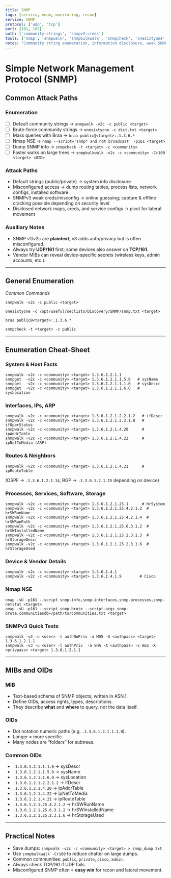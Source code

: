```yaml
---
title: SNMP
tags: [service, enum, monitoring, recon]
service: SNMP
protocol: ['udp', 'tcp']
port: [161, 162]
auth: ['community-strings', 'snmpv3-creds']
tools: ['nmap', 'snmpwalk', 'snmpbulkwalk', 'snmpcheck', 'onesixtyone', 'braa', 'hydra']
notes: "Community string enumeration, information disclosure, weak SNMPv3 authentication, recon gold"
---
```


# Simple Network Management Protocol (SNMP)

## Common Attack Paths

### Enumeration
- [ ] Default community strings → `snmpwalk -v2c -c public <target>`
- [ ] Brute-force community strings → `onesixtyone -c dict.txt <target>`
- [ ] Mass queries with Braa → `braa public@<target>:.1.3.6.*`
- [ ] Nmap NSE → `nmap --script='snmp* and not broadcast' -p161 <target>`
- [ ] Dump SNMP info → `snmpcheck -t <target> -c <community>`
- [ ] Faster walks on large trees → `snmpbulkwalk -v2c -c <community> -Cr100 <target> <OID>`

### Attack Paths
- Default strings (public/private) → system info disclosure
- Misconfigured access → dump routing tables, process lists, network configs, installed software
- SNMPv3 weak creds/misconfig → online guessing; capture & offline cracking possible depending on security level
- Disclosed network maps, creds, and service configs → pivot for lateral movement

### Auxiliary Notes
- SNMP v1/v2c are **plaintext**; v3 adds auth/privacy but is often misconfigured.
- Always try **UDP/161** first; some devices also answer on **TCP/161**.
- Vendor MIBs can reveal device-specific secrets (wireless keys, admin accounts, etc.).

---

## General Enumeration

*Common Commands*

`snmpwalk -v2c -c public <target>`

`onesixtyone -c /opt/useful/seclists/Discovery/SNMP/snmp.txt <target>`

`braa public@<target>:.1.3.6.*`

`snmpcheck -t <target> -c public`

---

## Enumeration Cheat-Sheet

### System & Host Facts

`snmpwalk -v2c -c <community> <target> 1.3.6.1.2.1.1`  
`snmpget  -v2c -c <community> <target> 1.3.6.1.2.1.1.5.0   # sysName`  
`snmpget  -v2c -c <community> <target> 1.3.6.1.2.1.1.1.0   # sysDescr`  
`snmpget  -v2c -c <community> <target> 1.3.6.1.2.1.1.6.0   # sysLocation`  

### Interfaces, IPs, ARP

`snmpwalk -v2c -c <community> <target> 1.3.6.1.2.1.2.2.1.2   # ifDescr`  
`snmpwalk -v2c -c <community> <target> 1.3.6.1.2.1.2.2.1.8   # ifOperStatus`  
`snmpwalk -v2c -c <community> <target> 1.3.6.1.2.1.4.20      # ipAddrTable`  
`snmpwalk -v2c -c <community> <target> 1.3.6.1.2.1.4.22      # ipNetToMedia (ARP)`  

### Routes & Neighbors

`snmpwalk -v2c -c <community> <target> 1.3.6.1.2.1.4.21      # ipRouteTable`  

(OSPF → `.1.3.6.1.2.1.14`, BGP → `.1.3.6.1.2.1.15` depending on device)

### Processes, Services, Software, Storage

`snmpwalk -v2c -c <community> <target> 1.3.6.1.2.1.25.1      # hrSystem`  
`snmpwalk -v2c -c <community> <target> 1.3.6.1.2.1.25.4.2.1.2  # hrSWRunName`  
`snmpwalk -v2c -c <community> <target> 1.3.6.1.2.1.25.4.2.1.4  # hrSWRunPath`  
`snmpwalk -v2c -c <community> <target> 1.3.6.1.2.1.25.6.3.1.2  # hrSWInstalledName`  
`snmpwalk -v2c -c <community> <target> 1.3.6.1.2.1.25.2.3.1.3  # hrStorageDescr`  
`snmpwalk -v2c -c <community> <target> 1.3.6.1.2.1.25.2.3.1.6  # hrStorageUsed`  

### Device & Vendor Details

`snmpwalk -v2c -c <community> <target> 1.3.6.1.4.1`  
`snmpwalk -v2c -c <community> <target> 1.3.6.1.4.1.9        # Cisco`  

### Nmap NSE

`nmap -sU -p161 --script snmp-info,snmp-interfaces,snmp-processes,snmp-netstat <target>`  
`nmap -sU -p161 --script snmp-brute --script-args snmp-brute.communitiesdb=/path/to/communities.txt <target>`  

### SNMPv3 Quick Tests

`snmpwalk -v3 -u <user> -l authNoPriv -a MD5 -A <authpass> <target> 1.3.6.1.2.1.1`  
`snmpwalk -v3 -u <user> -l authPriv  -a SHA -A <authpass> -x AES -X <privpass> <target> 1.3.6.1.2.1.1`  

---

## MIBs and OIDs

### MIB
- Text-based schema of SNMP objects, written in ASN.1.
- Define OIDs, access rights, types, descriptions.
- They describe **what** and **where** to query, not the data itself.

### OIDs
- Dot notation numeric paths (e.g. `.1.3.6.1.2.1.1.1.0`).
- Longer = more specific.
- Many nodes are “folders” for subtrees.

### Common OIDs
- `.1.3.6.1.2.1.1.1.0` → sysDescr  
- `.1.3.6.1.2.1.1.5.0` → sysName  
- `.1.3.6.1.2.1.1.6.0` → sysLocation  
- `.1.3.6.1.2.1.2.2.1.2` → ifDescr  
- `.1.3.6.1.2.1.4.20` → ipAddrTable  
- `.1.3.6.1.2.1.4.22` → ipNetToMedia  
- `.1.3.6.1.2.1.4.21` → ipRouteTable  
- `.1.3.6.1.2.1.25.4.2.1.2` → hrSWRunName  
- `.1.3.6.1.2.1.25.6.3.1.2` → hrSWInstalledName  
- `.1.3.6.1.2.1.25.2.3.1.6` → hrStorageUsed  

---

## Practical Notes
- Save dumps: `snmpwalk -v2c -c <community> <target> > snmp_dump.txt`
- Use `snmpbulkwalk -Cr100` to reduce chatter on large dumps.
- Common communities: `public`, `private`, `cisco`, `admin`.
- Always check TCP/161 if UDP fails.
- Misconfigured SNMP often = **easy win** for recon and lateral movement.
